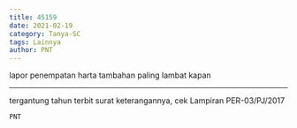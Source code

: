 ```yaml
---
title: 45159
date: 2021-02-19
category: Tanya-SC
tags: Lainnya
author: PNT
---
```


lapor penempatan harta tambahan paling lambat kapan

---

tergantung tahun terbit surat keterangannya, cek Lampiran PER-03/PJ/2017

`PNT`
